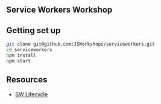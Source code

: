 ## Service Workers Workshop

## Getting set up

```Bash
git clone git@github.com:JSWorkshops/serviceworkers.git
cd serviceworkers
npm install
npm start
```
## Resources

 * [SW Lifecycle](https://developers.google.com/web/fundamentals/instant-and-offline/service-worker/lifecycle)
